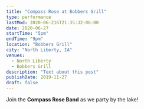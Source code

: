 ```yaml
---
title: "Compass Rose at Bobbers Grill"
type: performance
lastMod: 2020-06-216T21:35:32-06:00
date: 2020-06-27
startTime: "5pm"
endTime: "9pm"
location: "Bobbers Grill"
city: "North Liberty, IA"
venues:
  - North Liberty
  - Bobbers Grill
description: "Text about this post"
publishDate: 2019-11-27
draft: false
---
```


Join the **Compass Rose Band** as we party by the lake!
